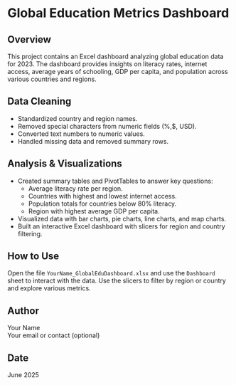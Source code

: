 # Global Education Metrics Dashboard

## Overview
This project contains an Excel dashboard analyzing global education data for 2023. The dashboard provides insights on literacy rates, internet access, average years of schooling, GDP per capita, and population across various countries and regions.

## Data Cleaning
- Standardized country and region names.
- Removed special characters from numeric fields (%,$, USD).
- Converted text numbers to numeric values.
- Handled missing data and removed summary rows.

## Analysis & Visualizations
- Created summary tables and PivotTables to answer key questions:
  - Average literacy rate per region.
  - Countries with highest and lowest internet access.
  - Population totals for countries below 80% literacy.
  - Region with highest average GDP per capita.
- Visualized data with bar charts, pie charts, line charts, and map charts.
- Built an interactive Excel dashboard with slicers for region and country filtering.

## How to Use
Open the file `YourName_GlobalEduDashboard.xlsx` and use the `Dashboard` sheet to interact with the data. Use the slicers to filter by region or country and explore various metrics.

## Author
Your Name  
Your email or contact (optional)

## Date
June 2025
